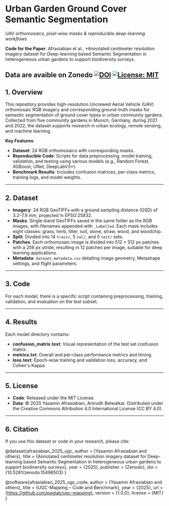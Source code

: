 
# Urban Garden Ground Cover  Semantic Segmentation

*UAV orthomosaics, pixel-wise masks & reproducible deep-learning workflows*  

**Code for the Paper**: Afrasiabian et al., *Annotated centimeter resolution imagery dataset for Deep-learning based Semantic Segmentation in heterogeneous urban gardens to support biodiversity surveys.

Data are avaible on Zonedo
[![DOI](https://zenodo.org/badge/DOI/10.5281/zenodo.15496503.svg)](https://doi.org/10.5281/zenodo.15496503)
[![License: MIT](https://img.shields.io/badge/License-MIT-blue.svg)](LICENSE)
---

## 1. Overview  
This repository provides high-resolution Uncrewed Aerial Vehicle (UAV) orthomosaic RGB imagery and corresponding ground-truth masks for semantic segmentation of ground cover types in urban community gardens. Collected from five community gardens in Munich, Germany, during 2021 and 2022, the dataset supports research in urban ecology, remote sensing, and machine learning.

**Key Features**:

- **Dataset**: 24 RGB orthomosaics with corresponding masks.
- **Reproducible Code**: Scripts for data preprocessing, model training, validation, and testing using various models (e.g., Random Forest, XGBoost, UNet, DeepLabV3+).
- **Benchmark Results**: Includes confusion matrices, per-class metrics, training logs, and model weights.
---
## 2. Dataset  
- **Imagery**: 24 RGB GeoTIFFs with a ground sampling distance (GSD) of 3.2–7.9 mm, projected in EPSG:25832.
- **Masks**: Single-band GeoTIFFs saved in the same folder as the RGB images, with filenames appended with `_Labelled`. Each mask includes eight classes: grass, herb, litter, soil, stone, straw, wood, and woodchip.
- **Split**: Divided into 14 `train/`, 5 `val/`, and 5 `test/` sets.
- **Patches**: Each orthomosaic image is divided into 512 × 512 px patches with a 256 px stride, resulting in 12 patches per image, suitable for deep learning applications.
- **Metadata**: `dataset_metadata.csv` detailing image geometry, Metashape settings, and flight parameters.
---
## 3. Code
For each model, there is a specific script containing preprocessing, training, validation, and evaluation on the test subset.

---
## 4. Results
Each model directory contains: 
- **confusion_matrix.text**:	Visual representation of the test set confusion matrix.
- **metrics.txt**:	Overall and per-class performance metrics and timing.
- **loss.text**:	Epoch-wise training and validation loss, accuracy, and Cohen's Kappa.
---
## 5. License
- **Code**: Released under the MIT License.
- **Data**: © 2025 Yasamin Afrasiabian, Anirudh Belwalkar. Distributed under the Creative Commons Attribution 4.0 International License (CC BY 4.0).
---
## 6. Citation
If you use this dataset or code in your research, please cite:

@dataset{afrasiabian_2025_ugc,
  author    = {Yasamin Afrasiabian and others},
  title     = {Annotated centimeter resolution imagery dataset for Deep-learning based Semantic Segmentation in heterogeneous urban gardens to support biodiversity surveys},
  year      = {2025},
  publisher = {Zenodo},
  doi       = {10.5281/zenodo.15496503}
}

@software{afrasiabian_2025_ugc_code,
  author    = {Yasamin Afrasiabian and others},
  title     = {UGC-Mapping – Code and Benchmark},
  year      = {2025},
  url       = {https://github.com/paglab/ugc-mapping},
  version   = {1.0.0},
  license   = {MIT}
}

